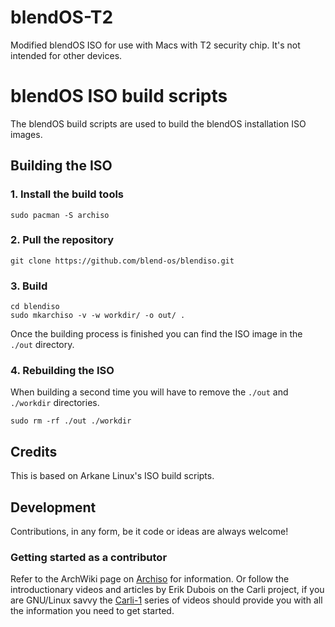 # blendOS-T2
Modified blendOS ISO for use with Macs with T2 security chip. It's not intended for other devices.

# blendOS ISO build scripts
The blendOS build scripts are used to build the blendOS installation ISO images.

## Building the ISO
### 1. Install the build tools
```
sudo pacman -S archiso
```
### 2. Pull the repository
```
git clone https://github.com/blend-os/blendiso.git
```
### 3. Build
```
cd blendiso
sudo mkarchiso -v -w workdir/ -o out/ .
```
Once the building process is finished you can find the ISO image in the `./out` directory.
### 4. Rebuilding the ISO
When building a second time you will have to remove the `./out` and `./workdir` directories.
```
sudo rm -rf ./out ./workdir
```

## Credits
This is based on Arkane Linux's ISO build scripts.

## Development
Contributions, in any form, be it code or ideas are always welcome!
### Getting started as a contributor
Refer to the ArchWiki page on [Archiso](https://wiki.archlinux.org/title/Archiso) for information. Or follow the introductionary videos and articles by Erik Dubois on the Carli project, if you are GNU/Linux savvy the [Carli-1](https://www.arcolinuxiso.com/carli-1/) series of videos should provide you with all the information you need to get started.
